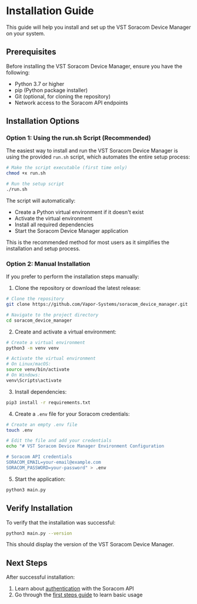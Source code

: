 # Installation Guide

This guide will help you install and set up the VST Soracom Device Manager on your system.

## Prerequisites

Before installing the VST Soracom Device Manager, ensure you have the following:

- Python 3.7 or higher
- pip (Python package installer)
- Git (optional, for cloning the repository)
- Network access to the Soracom API endpoints

## Installation Options

### Option 1: Using the run.sh Script (Recommended)

The easiest way to install and run the VST Soracom Device Manager is using the provided `run.sh` script, which automates the entire setup process:

```bash
# Make the script executable (first time only)
chmod +x run.sh

# Run the setup script
./run.sh
```

The script will automatically:
- Create a Python virtual environment if it doesn't exist
- Activate the virtual environment
- Install all required dependencies
- Start the Soracom Device Manager application

This is the recommended method for most users as it simplifies the installation and setup process.

### Option 2: Manual Installation

If you prefer to perform the installation steps manually:

1. Clone the repository or download the latest release:

```bash
# Clone the repository
git clone https://github.com/Vapor-Systems/soracom_device_manager.git

# Navigate to the project directory
cd soracom_device_manager
```

2. Create and activate a virtual environment:

```bash
# Create a virtual environment
python3 -m venv venv

# Activate the virtual environment
# On Linux/macOS:
source venv/bin/activate
# On Windows:
venv\Scripts\activate
```

3. Install dependencies:

```bash
pip3 install -r requirements.txt
```

4. Create a `.env` file for your Soracom credentials:

```bash
# Create an empty .env file
touch .env

# Edit the file and add your credentials
echo "# VST Soracom Device Manager Environment Configuration

# Soracom API credentials
SORACOM_EMAIL=your-email@example.com
SORACOM_PASSWORD=your-password" > .env
```

5. Start the application:

```bash
python3 main.py
```

## Verify Installation

To verify that the installation was successful:

```bash
python3 main.py --version
```

This should display the version of the VST Soracom Device Manager.

## Next Steps

After successful installation:

1. Learn about [authentication](authentication.md) with the Soracom API
2. Go through the [first steps guide](first-steps.md) to learn basic usage
